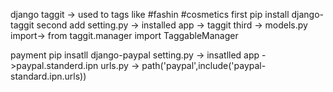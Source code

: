 django taggit -> used to tags like #fashin #cosmetics
first pip install django-taggit
second add setting.py -> installed app -> taggit
third -> models.py import-> from taggit.manager import TaggableManager 


payment 
pip insatll django-paypal
setting.py -> insatlled app ->paypal.standerd.ipn
urls.py -> path('paypal',include('paypal-standard.ipn.urls))